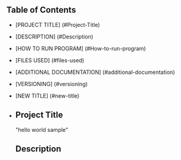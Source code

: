 
## Table of Contents

- [PROJECT TITLE] (#Project-Title)
- [DESCRIPTION] (#Description)
- [HOW TO RUN PROGRAM] (#How-to-run-program)
- [FILES USED] (#files-used)
- [ADDITIONAL DOCUMENTATION] (#additional-documentation)
- [VERSIONING] (#versioning)
- [NEW TITLE] (#new-title)

- ## Project Title

  "hello world sample"

  ## Description
